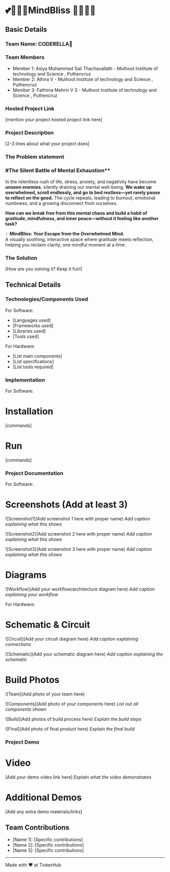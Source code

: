 # 💕🧘🏻‍♂️MindBliss 🧘🏻‍♂️💕


## Basic Details
### Team Name: CODERELLA👑


### Team Members
- Member 1: Asiya Muhammed Sali Thachavallath - Muthoot Institute of technology and Science , Puthencruz
- Member 2: Athira V - Muthoot Institute of technology and Science , Puthencruz
- Member 3: Fathima Mehrin V S - Muthoot Institute of technology and Science , Puthencruz

### Hosted Project Link
[mention your project hosted project link here]

### Project Description
[2-3 lines about what your project does]

### The Problem statement

### #The Silent Battle of Mental Exhaustion**  

In the relentless rush of life, stress, anxiety, and negativity have become **unseen enemies**, silently draining our mental well-being. **We wake up overwhelmed, scroll endlessly, and go to bed restless—yet rarely pause to reflect on the good.** The cycle repeats, leading to burnout, emotional numbness, and a growing disconnect from ourselves.  

**How can we break free from this mental chaos and build a habit of gratitude, mindfulness, and inner peace—without it feeling like another task?**  

💡 **MindBliss: Your Escape from the Overwhelmed Mind.**  
A visually soothing, interactive space where gratitude meets reflection, helping you reclaim clarity, one mindful moment at a time.

### The Solution
[How are you solving it? Keep it fun!]

## Technical Details
### Technologies/Components Used
For Software:
- [Languages used]
- [Frameworks used]
- [Libraries used]
- [Tools used]

For Hardware:
- [List main components]
- [List specifications]
- [List tools required]

### Implementation
For Software:
# Installation
[commands]

# Run
[commands]

### Project Documentation
For Software:

# Screenshots (Add at least 3)
![Screenshot1](Add screenshot 1 here with proper name)
*Add caption explaining what this shows*

![Screenshot2](Add screenshot 2 here with proper name)
*Add caption explaining what this shows*

![Screenshot3](Add screenshot 3 here with proper name)
*Add caption explaining what this shows*

# Diagrams
![Workflow](Add your workflow/architecture diagram here)
*Add caption explaining your workflow*

For Hardware:

# Schematic & Circuit
![Circuit](Add your circuit diagram here)
*Add caption explaining connections*

![Schematic](Add your schematic diagram here)
*Add caption explaining the schematic*

# Build Photos
![Team](Add photo of your team here)


![Components](Add photo of your components here)
*List out all components shown*

![Build](Add photos of build process here)
*Explain the build steps*

![Final](Add photo of final product here)
*Explain the final build*

### Project Demo
# Video
[Add your demo video link here]
*Explain what the video demonstrates*

# Additional Demos
[Add any extra demo materials/links]

## Team Contributions
- [Name 1]: [Specific contributions]
- [Name 2]: [Specific contributions]
- [Name 3]: [Specific contributions]

---
Made with ❤️ at TinkerHub
